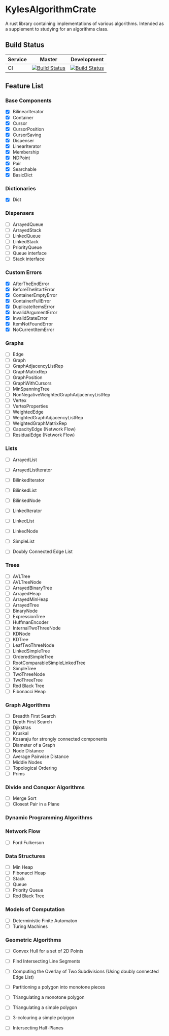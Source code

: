 # KylesAlgorithmCrate
A rust library containing implementations of various algorithms.  Intended as a supplement to studying for an algorithms class.

## Build Status
| Service | Master | Development |
|---------|--------|-------------|
| CI      |[![Build Status](https://travis-ci.org/KyleS22/KylesAlgorithmCrate.svg?branch=master)](https://travis-ci.org/KyleS22/KylesAlgorithmCrate) | [![Build Status](https://travis-ci.org/KyleS22/KylesAlgorithmCrate.svg?branch=development)](https://travis-ci.org/KyleS22/KylesAlgorithmCrate)| 

## Feature List

### Base Components
   - [X] BilinearIterator
   - [X] Container
   - [X] Cursor
   - [X] CursorPosition
   - [X] CursorSaving
   - [X] Dispenser
   - [X] LinearIterator
   - [X] Membership
   - [X] NDPoint
   - [X] Pair
   - [X] Searchable
   - [X] BasicDict

### Dictionaries
   - [X] Dict

### Dispensers
   - [ ] ArrayedQueue
   - [ ] ArrayedStack
   - [ ] LinkedQueue
   - [ ] LinkedStack
   - [ ] PriorityQueue
   - [ ] Queue interface
   - [ ] Stack interface

### Custom Errors
   - [X] AfterTheEndError
   - [X] BeforeTheStartError
   - [X] ContainerEmptyError
   - [X] ContainerFullError
   - [X] DuplicateItemsError
   - [X] InvalidArgumentError
   - [X] InvalidStateError
   - [X] ItemNotFoundError
   - [X] NoCurrentItemError

### Graphs
   - [ ] Edge
   - [ ] Graph
   - [ ] GraphAdjacencyListRep
   - [ ] GraphMatrixRep
   - [ ] GraphPosition
   - [ ] GraphWithCursors
   - [ ] MinSpanningTree
   - [ ] NonNegativeWeightedGraphAdjacencyListRep
   - [ ] Vertex
   - [ ] VertexProperties
   - [ ] WeightedEdge
   - [ ] WeightedGraphAdjacencyListRep
   - [ ] WeightedGraphMatrixRep
   - [ ] CapacityEdge (Network Flow)
   - [ ] ResidualEdge (Network Flow)

### Lists
   - [ ] ArrayedList
   - [ ] ArrayedListIterator
   - [ ] BilinkedIterator
   - [ ] BilinkedList
   - [ ] BilinkedNode
   - [ ] LinkedIterator
   - [ ] LinkedList
   - [ ] LinkedNode
   - [ ] SimpleList
   - [ ] Doubly Connected Edge List
   
   
### Trees
   - [ ] AVLTree
   - [ ] AVLTreeNode
   - [ ] ArrayedBinaryTree
   - [ ] ArrayedHeap
   - [ ] ArrayedMinHeap
   - [ ] ArrayedTree
   - [ ] BinaryNode
   - [ ] ExpressionTree
   - [ ] HuffmanEncoder
   - [ ] InternalTwoThreeNode
   - [ ] KDNode
   - [ ] KDTree
   - [ ] LeafTwoThreeNode
   - [ ] LinkedSimpleTree
   - [ ] OrderedSimpleTree
   - [ ] RootComparableSimpleLinkedTree
   - [ ] SimpleTree
   - [ ] TwoThreeNode
   - [ ] TwoThreeTree
   - [ ] Red Black Tree
   - [ ] Fibonacci Heap

### Graph Algorithms
   - [ ] Breadth First Search
   - [ ] Depth First Search
   - [ ] Djikstras
   - [ ] Kruskal
   - [ ] Kosaraju for strongly connected components
   - [ ] Diameter of a Graph
   - [ ] Node Distance
   - [ ] Average Pairwise Distance
   - [ ] Middle Nodes
   - [ ] Topological Ordering
   - [ ] Prims 

### Divide and Conquor Algorithms
   - [ ] Merge Sort
   - [ ] Closest Pair in a Plane

### Dynamic Programming Algorithms

### Network Flow
   - [ ] Ford Fulkerson

### Data Structures
   - [ ] Min Heap
   - [ ] Fibonacci Heap
   - [ ] Stack
   - [ ] Queue
   - [ ] Priority Queue
   - [ ] Red Black Tree
   
### Models of Computation
   - [ ] Deterministic Finite Automaton
   - [ ] Turing Machines
   
### Geometric Algorithms
   - [ ] Convex Hull for a set of 2D Points
   - [ ] Find Intersecting Line Segments
   - [ ] Computing the Overlay of Two Subdivisions (Using doubly connected Edge List)
   - [ ] Partitioning a polygon into monotone pieces
   - [ ] Triangulating a monotone polygon
   - [ ] Triangulating a simple polygon
   - [ ] 3-colouring a simple polygon
   - [ ] Intersecting Half-Planes

